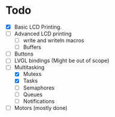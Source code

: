 # Todo

* [X] Basic LCD Printing.
* [ ] Advanced LCD printing
  * [ ] write and writeln macros
  * [ ] Buffers
* [ ] Buttons
* [ ] LVGL bindings (Might be out of scope)
* [ ] Multitasking
  * [X] Mutexs
  * [X] Tasks
  * [ ] Semaphores
  * [ ] Queues
  * [ ] Notifications
* [ ] Motors (mostly done)